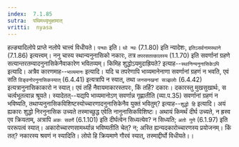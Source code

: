 ```yaml
---
index:  7.1.85
sutra:  पथिमथ्यृभुक्षामात्
vritti:  nyasa
---
```


हल्ङ्यादिलोपे प्राप्ते नलोपे चात्त्वं विधीयते। `पन्थाः` इति। `थो न्थः` (7.1.80) इति न्यादेशः, `इतिऽसर्वनामस्थाने` (7.1.86) इत्यत्त्वम्। ननु चास्य स्थान्यनुनासिको नकारः, तत्र `तपरसतत्कालस्य` (1.1.70) इति सवर्णानां ग्रहणे सत्यान्तरतम्यादनुनासिकेनैवाकारेण भवितव्यम्। किमिह शुद्धोऽयमुदाह्रियते? इत्याह--`स्थानिन्यनुनासिकेऽपि` इत्यादि। अत्रैव कारणमाह--`भाव्यमानः` इत्यादि। यदि च तपरेणापि भाव्यमानेनाणा सवर्णानां ग्रहणं न भवति, एवं सति `विङ्वनोरनुनासिकस्यात्` (6.4.41) इत्यत्रापि न स्यात्, तथा `जनसनखनां सञ्झलोः` (6.4.42) इत्यत्रानुनासिकाकारो न स्यात्। एवं तर्हि नैवायमाकारस्तपरः, किं तर्हि? दकारः। दकारस्तु मुखसुखार्थः, स चर्त्वभूतत्वान्न श्रूयते। स्यादेतत्--यद्यपि भाव्यमानोऽण् सवर्णान्न गृह्णातीति (व्या.प.35) सवर्णानां ग्रहणं न भविष्यति, तथाप्यनुनासिकविशिष्टस्योच्चारणादनुनासिकेनैव युक्तं भवितुम्? इत्याह--`शुद्धो हि` इत्यादि। अयं ह्यकारः शुद्धो निरनुनासिक उच्यते तस्माच्छुद्ध एवेति नानुनासिकविशिष्टः। अथायं किमर्थं दीर्घ उच्यते, न ह्रस्व एव क्रियताम्, अत्रापि `अकः सवर्णे` (6.1.101) इति दीर्घत्वेन सिध्यत्येव? न सिध्यति; `अतो गुणे` (6.1.97) इति पररूपत्वं स्यात्। अकारोच्चारणसामर्थ्यान्न भविष्यतीति चेत्? न; अस्ति ह्यन्यदकारोच्चारणस्य प्रयोजनम्। किं तत्? नकारस्य श्रवणं न स्यादिति। लोपो हि क्रियमाणे गौरवं स्यात्, तस्माद्दीर्घो विधीयते।।

